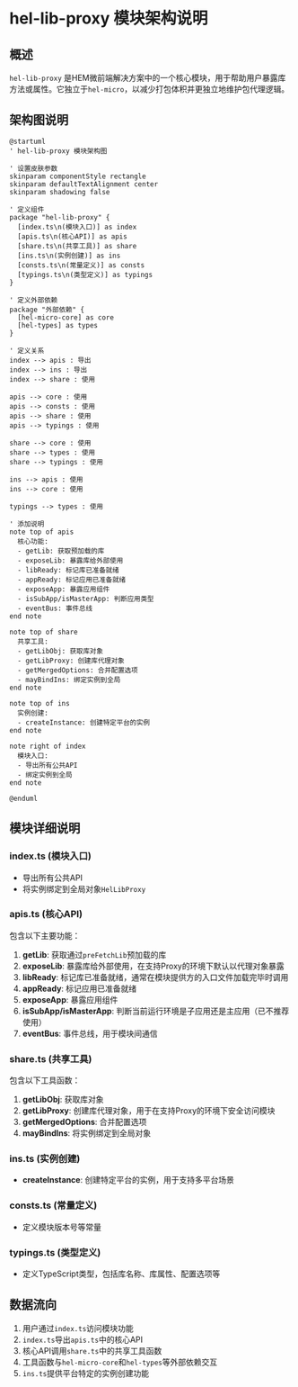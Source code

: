 # hel-lib-proxy 模块架构说明

## 概述
`hel-lib-proxy` 是HEM微前端解决方案中的一个核心模块，用于帮助用户暴露库方法或属性。它独立于`hel-micro`，以减少打包体积并更独立地维护包代理逻辑。

## 架构图说明

```puml
@startuml
' hel-lib-proxy 模块架构图

' 设置皮肤参数
skinparam componentStyle rectangle
skinparam defaultTextAlignment center
skinparam shadowing false

' 定义组件
package "hel-lib-proxy" {
  [index.ts\n(模块入口)] as index
  [apis.ts\n(核心API)] as apis
  [share.ts\n(共享工具)] as share
  [ins.ts\n(实例创建)] as ins
  [consts.ts\n(常量定义)] as consts
  [typings.ts\n(类型定义)] as typings
}

' 定义外部依赖
package "外部依赖" {
  [hel-micro-core] as core
  [hel-types] as types
}

' 定义关系
index --> apis : 导出
index --> ins : 导出
index --> share : 使用

apis --> core : 使用
apis --> consts : 使用
apis --> share : 使用
apis --> typings : 使用

share --> core : 使用
share --> types : 使用
share --> typings : 使用

ins --> apis : 使用
ins --> core : 使用

typings --> types : 使用

' 添加说明
note top of apis
  核心功能:
  - getLib: 获取预加载的库
  - exposeLib: 暴露库给外部使用
  - libReady: 标记库已准备就绪
  - appReady: 标记应用已准备就绪
  - exposeApp: 暴露应用组件
  - isSubApp/isMasterApp: 判断应用类型
  - eventBus: 事件总线
end note

note top of share
  共享工具:
  - getLibObj: 获取库对象
  - getLibProxy: 创建库代理对象
  - getMergedOptions: 合并配置选项
  - mayBindIns: 绑定实例到全局
end note

note top of ins
  实例创建:
  - createInstance: 创建特定平台的实例
end note

note right of index
  模块入口:
  - 导出所有公共API
  - 绑定实例到全局
end note

@enduml
```

## 模块详细说明

### index.ts (模块入口)
- 导出所有公共API
- 将实例绑定到全局对象`HelLibProxy`

### apis.ts (核心API)
包含以下主要功能：

1. **getLib**: 获取通过`preFetchLib`预加载的库
2. **exposeLib**: 暴露库给外部使用，在支持Proxy的环境下默认以代理对象暴露
3. **libReady**: 标记库已准备就绪，通常在模块提供方的入口文件加载完毕时调用
4. **appReady**: 标记应用已准备就绪
5. **exposeApp**: 暴露应用组件
6. **isSubApp/isMasterApp**: 判断当前运行环境是子应用还是主应用（已不推荐使用）
7. **eventBus**: 事件总线，用于模块间通信

### share.ts (共享工具)
包含以下工具函数：

1. **getLibObj**: 获取库对象
2. **getLibProxy**: 创建库代理对象，用于在支持Proxy的环境下安全访问模块
3. **getMergedOptions**: 合并配置选项
4. **mayBindIns**: 将实例绑定到全局对象

### ins.ts (实例创建)
- **createInstance**: 创建特定平台的实例，用于支持多平台场景

### consts.ts (常量定义)
- 定义模块版本号等常量

### typings.ts (类型定义)
- 定义TypeScript类型，包括库名称、库属性、配置选项等

## 数据流向
1. 用户通过`index.ts`访问模块功能
2. `index.ts`导出`apis.ts`中的核心API
3. 核心API调用`share.ts`中的共享工具函数
4. 工具函数与`hel-micro-core`和`hel-types`等外部依赖交互
5. `ins.ts`提供平台特定的实例创建功能
